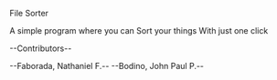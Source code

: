 File Sorter 

A simple program where you can Sort your things With just one click

--Contributors--

--Faborada, Nathaniel F.--
--Bodino, John Paul P.--
